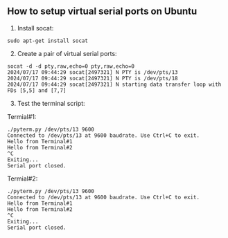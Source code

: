 ## How to setup virtual serial ports on Ubuntu
1. Install socat:
```
sudo apt-get install socat
```
2. Create a pair of virtual serial ports:
```
socat -d -d pty,raw,echo=0 pty,raw,echo=0
2024/07/17 09:44:29 socat[2497321] N PTY is /dev/pts/13
2024/07/17 09:44:29 socat[2497321] N PTY is /dev/pts/18
2024/07/17 09:44:29 socat[2497321] N starting data transfer loop with FDs [5,5] and [7,7]
```
3. Test the terminal script:

Termial#1:
```
./pyterm.py /dev/pts/13 9600
Connected to /dev/pts/13 at 9600 baudrate. Use Ctrl+C to exit.
Hello from Terminal#1
Hello from Terminal#2
^C
Exiting...
Serial port closed.
```

Termial#2:
```
./pyterm.py /dev/pts/13 9600
Connected to /dev/pts/13 at 9600 baudrate. Use Ctrl+C to exit.
Hello from Terminal#1
Hello from Terminal#2
^C
Exiting...
Serial port closed.
```
